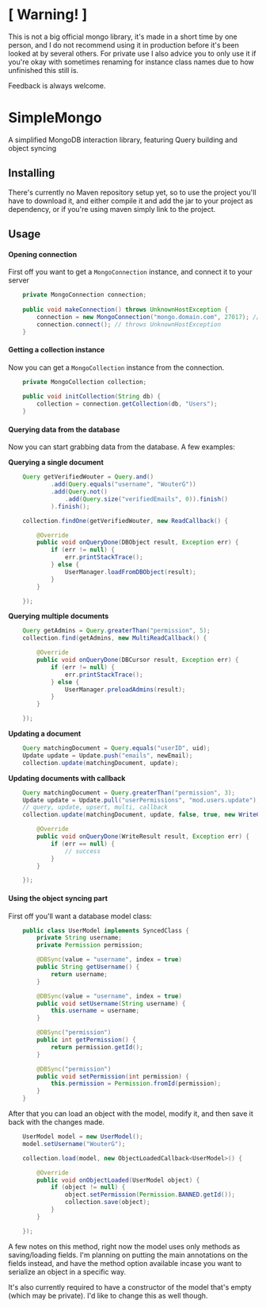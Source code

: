 # [ Warning! ]

This is not a big official mongo library, it's made in a short time by one person, 
and I do not recommend using it in production before it's been looked at by several others. 
For private use I also advice you to only use it if you're okay with sometimes renaming 
for instance class names due to how unfinished this still is.

Feedback is always welcome.


# SimpleMongo
A simplified MongoDB interaction library, featuring Query building and object syncing

## Installing
There's currently no Maven repository setup yet, so to use the project you'll have to download it, and either compile it and add the jar to your project as dependency, or if you're using maven simply link to the project.

## Usage

#### Opening connection
First off you want to get a `MongoConnection` instance, and connect it to your server
```java
    private MongoConnection connection;
    
    public void makeConnection() throws UnknownHostException {
        connection = new MongoConnection("mongo.domain.com", 27017); // defaults to "localhost" and 27017
        connection.connect(); // throws UnknownHostException
    }
```

#### Getting a collection instance
Now you can get a `MongoCollection` instance from the connection.
```java
    private MongoCollection collection;
    
    public void initCollection(String db) {
        collection = connection.getCollection(db, "Users");
    }
```

#### Querying data from the database
Now you can start grabbing data from the database. A few examples:

**Querying a single document**
```java
    Query getVerifiedWouter = Query.and()
            .add(Query.equals("username", "WouterG"))
            .add(Query.not()
                .add(Query.size("verifiedEmails", 0)).finish()
            ).finish();

    collection.findOne(getVerifiedWouter, new ReadCallback() {

        @Override
        public void onQueryDone(DBObject result, Exception err) {
            if (err != null) {
                err.printStackTrace();
            } else {
                UserManager.loadFromDBObject(result);
            }
        }

    });
```

**Querying multiple documents**
```java
    Query getAdmins = Query.greaterThan("permission", 5);
    collection.find(getAdmins, new MultiReadCallback() {

        @Override
        public void onQueryDone(DBCursor result, Exception err) {
            if (err != null) {
                err.printStackTrace();
            } else {
                UserManager.preloadAdmins(result);
            }
        }

    });
```

**Updating a document**
```java
    Query matchingDocument = Query.equals("userID", uid);
    Update update = Update.push("emails", newEmail);
    collection.update(matchingDocument, update);
```

**Updating documents with callback**
```java
    Query matchingDocument = Query.greaterThan("permission", 3);
    Update update = Update.pull("userPermissions", "mod.users.update");
    // query, update, upsert, multi, callback
    collection.update(matchingDocument, update, false, true, new WriteCallback() {

        @Override
        public void onQueryDone(WriteResult result, Exception err) {
            if (err == null) {
                // success
            }
        }

    });
```

#### Using the object syncing part
First off you'll want a database model class:
```java
    public class UserModel implements SyncedClass {
        private String username;
        private Permission permission;

        @DBSync(value = "username", index = true)
        public String getUsername() {
            return username;
        }

        @DBSync(value = "username", index = true)
        public void setUsername(String username) {
            this.username = username;
        }

        @DBSync("permission")
        public int getPermission() {
            return permission.getId();
        }

        @DBSync("permission")
        public void setPermission(int permission) {
            this.permission = Permission.fromId(permission);
        }
    }
```

After that you can load an object with the model, modify it, and then save it back with the changes made.
```java
    UserModel model = new UserModel();
    model.setUsername("WouterG");

    collection.load(model, new ObjectLoadedCallback<UserModel>() {

        @Override
        public void onObjectLoaded(UserModel object) {
            if (object != null) {
                object.setPermission(Permission.BANNED.getId());
                collection.save(object);
            }
        }

    });
```

A few notes on this method, right now the model uses only methods as saving/loading fields. I'm planning on putting the main annotations on the fields instead, and have the method option available incase you want to serialize an object in a specific way.

It's also currently required to have a constructor of the model that's empty (which may be private). I'd like to change this as well though.
